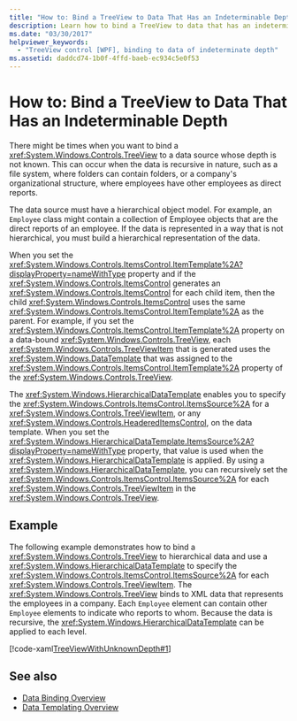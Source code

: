 ```yaml
---
title: "How to: Bind a TreeView to Data That Has an Indeterminable Depth"
description: Learn how to bind a TreeView to data that has an indeterminable depth by means of the included code example in XAML.
ms.date: "03/30/2017"
helpviewer_keywords: 
  - "TreeView control [WPF], binding to data of indeterminate depth"
ms.assetid: daddcd74-1b0f-4ffd-baeb-ec934c5e0f53
---
```

# How to: Bind a TreeView to Data That Has an Indeterminable Depth
There might be times when you want to bind a <xref:System.Windows.Controls.TreeView> to a data source whose depth is not known.  This can occur when the data is recursive in nature, such as a file system, where folders can contain folders, or a company's organizational structure, where employees have other employees as direct reports.  
  
 The data source must have a hierarchical object model. For example, an `Employee` class might contain a collection of Employee objects that are the direct reports of an employee. If the data is represented in a way that is not hierarchical, you must build a hierarchical representation of the data.  
  
 When you set the <xref:System.Windows.Controls.ItemsControl.ItemTemplate%2A?displayProperty=nameWithType> property and if the <xref:System.Windows.Controls.ItemsControl> generates an <xref:System.Windows.Controls.ItemsControl> for each child item, then the child <xref:System.Windows.Controls.ItemsControl> uses the same <xref:System.Windows.Controls.ItemsControl.ItemTemplate%2A> as the parent. For example, if you set the <xref:System.Windows.Controls.ItemsControl.ItemTemplate%2A> property on a data-bound <xref:System.Windows.Controls.TreeView>, each <xref:System.Windows.Controls.TreeViewItem> that is generated uses the <xref:System.Windows.DataTemplate> that was assigned to the <xref:System.Windows.Controls.ItemsControl.ItemTemplate%2A> property of the <xref:System.Windows.Controls.TreeView>.  
  
 The <xref:System.Windows.HierarchicalDataTemplate> enables you to specify the <xref:System.Windows.Controls.ItemsControl.ItemsSource%2A> for a <xref:System.Windows.Controls.TreeViewItem>, or any <xref:System.Windows.Controls.HeaderedItemsControl>, on the data template. When you set the <xref:System.Windows.HierarchicalDataTemplate.ItemsSource%2A?displayProperty=nameWithType> property, that value is used when the <xref:System.Windows.HierarchicalDataTemplate> is applied. By using a <xref:System.Windows.HierarchicalDataTemplate>, you can recursively set the <xref:System.Windows.Controls.ItemsControl.ItemsSource%2A> for each <xref:System.Windows.Controls.TreeViewItem> in the <xref:System.Windows.Controls.TreeView>.  
  
## Example  
 The following example demonstrates how to bind a <xref:System.Windows.Controls.TreeView> to hierarchical data and use a <xref:System.Windows.HierarchicalDataTemplate> to specify the <xref:System.Windows.Controls.ItemsControl.ItemsSource%2A> for each <xref:System.Windows.Controls.TreeViewItem>.  The <xref:System.Windows.Controls.TreeView> binds to XML data that represents the employees in a company.  Each `Employee` element can contain other `Employee` elements to indicate who reports to whom. Because the data is recursive, the <xref:System.Windows.HierarchicalDataTemplate> can be applied to each level.  
  
 [!code-xaml[TreeViewWithUnknownDepth#1](~/samples/snippets/csharp/VS_Snippets_Wpf/TreeViewWithUnknownDepth/CS/Window1.xaml#1)]  
  
## See also

- [Data Binding Overview](../data/data-binding-overview.md)
- [Data Templating Overview](../data/data-templating-overview.md)
